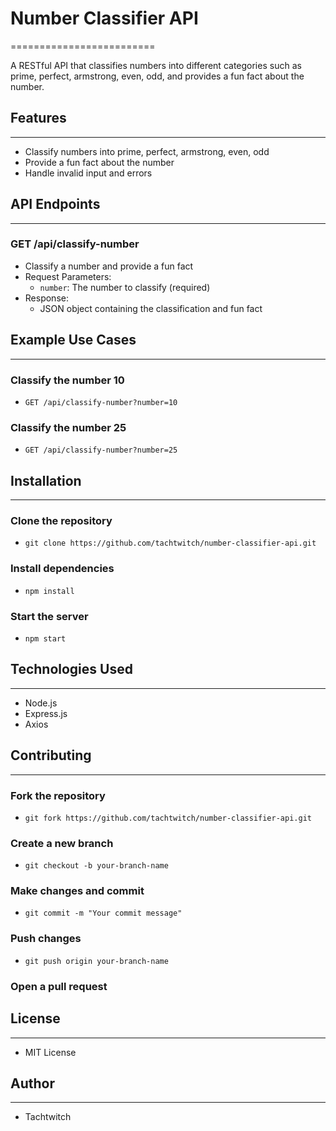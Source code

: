 # Number Classifier API
=========================

A RESTful API that classifies numbers into different categories such as prime, perfect, armstrong, even, odd, and provides a fun fact about the number.

## Features
-----------

* Classify numbers into prime, perfect, armstrong, even, odd
* Provide a fun fact about the number
* Handle invalid input and errors

## API Endpoints
-----------------

### GET /api/classify-number

* Classify a number and provide a fun fact
* Request Parameters:
	+ `number`: The number to classify (required)
* Response:
	+ JSON object containing the classification and fun fact

## Example Use Cases
---------------------

### Classify the number 10

* `GET /api/classify-number?number=10`

### Classify the number 25

* `GET /api/classify-number?number=25`

## Installation
---------------

### Clone the repository

* `git clone https://github.com/tachtwitch/number-classifier-api.git`

### Install dependencies

* `npm install`

### Start the server

* `npm start`

## Technologies Used
----------------------

* Node.js
* Express.js
* Axios

## Contributing
--------------

### Fork the repository

* `git fork https://github.com/tachtwitch/number-classifier-api.git`

### Create a new branch

* `git checkout -b your-branch-name`

### Make changes and commit

* `git commit -m "Your commit message"`

### Push changes

* `git push origin your-branch-name`

### Open a pull request

## License
-------

* MIT License

## Author
------

* Tachtwitch
